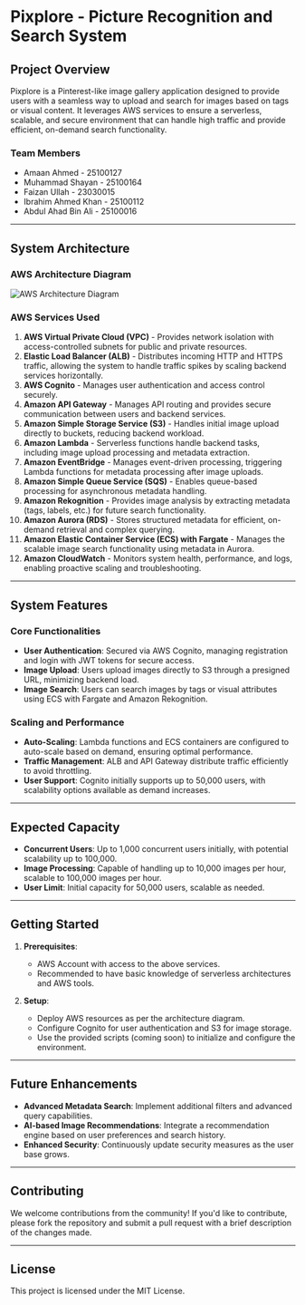 # Pixplore - Picture Recognition and Search System

## Project Overview

Pixplore is a Pinterest-like image gallery application designed to provide users with a seamless way to upload and search for images based on tags or visual content. It leverages AWS services to ensure a serverless, scalable, and secure environment that can handle high traffic and provide efficient, on-demand search functionality.

### Team Members
- Amaan Ahmed - 25100127
- Muhammad Shayan - 25100164
- Faizan Ullah - 23030015
- Ibrahim Ahmed Khan - 25100112
- Abdul Ahad Bin Ali - 25100016

---

## System Architecture

### AWS Architecture Diagram
![AWS Architecture Diagram](link_to_architecture_diagram.png)

### AWS Services Used

1. **AWS Virtual Private Cloud (VPC)** - Provides network isolation with access-controlled subnets for public and private resources.
2. **Elastic Load Balancer (ALB)** - Distributes incoming HTTP and HTTPS traffic, allowing the system to handle traffic spikes by scaling backend services horizontally.
3. **AWS Cognito** - Manages user authentication and access control securely.
4. **Amazon API Gateway** - Manages API routing and provides secure communication between users and backend services.
5. **Amazon Simple Storage Service (S3)** - Handles initial image upload directly to buckets, reducing backend workload.
6. **Amazon Lambda** - Serverless functions handle backend tasks, including image upload processing and metadata extraction.
7. **Amazon EventBridge** - Manages event-driven processing, triggering Lambda functions for metadata processing after image uploads.
8. **Amazon Simple Queue Service (SQS)** - Enables queue-based processing for asynchronous metadata handling.
9. **Amazon Rekognition** - Provides image analysis by extracting metadata (tags, labels, etc.) for future search functionality.
10. **Amazon Aurora (RDS)** - Stores structured metadata for efficient, on-demand retrieval and complex querying.
11. **Amazon Elastic Container Service (ECS) with Fargate** - Manages the scalable image search functionality using metadata in Aurora.
12. **Amazon CloudWatch** - Monitors system health, performance, and logs, enabling proactive scaling and troubleshooting.

---

## System Features

### Core Functionalities
- **User Authentication**: Secured via AWS Cognito, managing registration and login with JWT tokens for secure access.
- **Image Upload**: Users upload images directly to S3 through a presigned URL, minimizing backend load.
- **Image Search**: Users can search images by tags or visual attributes using ECS with Fargate and Amazon Rekognition.

### Scaling and Performance
- **Auto-Scaling**: Lambda functions and ECS containers are configured to auto-scale based on demand, ensuring optimal performance.
- **Traffic Management**: ALB and API Gateway distribute traffic efficiently to avoid throttling.
- **User Support**: Cognito initially supports up to 50,000 users, with scalability options available as demand increases.

---

## Expected Capacity

- **Concurrent Users**: Up to 1,000 concurrent users initially, with potential scalability up to 100,000.
- **Image Processing**: Capable of handling up to 10,000 images per hour, scalable to 100,000 images per hour.
- **User Limit**: Initial capacity for 50,000 users, scalable as needed.

---

## Getting Started

1. **Prerequisites**:
   - AWS Account with access to the above services.
   - Recommended to have basic knowledge of serverless architectures and AWS tools.

2. **Setup**:
   - Deploy AWS resources as per the architecture diagram.
   - Configure Cognito for user authentication and S3 for image storage.
   - Use the provided scripts (coming soon) to initialize and configure the environment.

---

## Future Enhancements

- **Advanced Metadata Search**: Implement additional filters and advanced query capabilities.
- **AI-based Image Recommendations**: Integrate a recommendation engine based on user preferences and search history.
- **Enhanced Security**: Continuously update security measures as the user base grows.

---

## Contributing

We welcome contributions from the community! If you'd like to contribute, please fork the repository and submit a pull request with a brief description of the changes made.

---

## License

This project is licensed under the MIT License.

